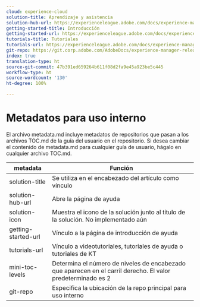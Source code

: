 ```yaml
---
cloud: experience-cloud
solution-title: Aprendizaje y asistencia
solution-hub-url: https://experienceleague.adobe.com/docs/experience-manager-cloud-service.html?lang=es
getting-started-title: Introducción
getting-started-url: https://experienceleague.adobe.com/docs/experience-manager-cloud-service/overview/home.html?lang=es
tutorials-title: Tutoriales
tutorials-url: https://experienceleague.adobe.com/docs/experience-manager-learn/cloud-service/overview.html?lang=es
git-repo: https://git.corp.adobe.com/AdobeDocs/experience-manager-release-information.es-ES
index: true
translation-type: ht
source-git-commit: 47b391ed659264b611f08d2fa9e45a923be5c445
workflow-type: ht
source-wordcount: '130'
ht-degree: 100%

---
```



# Metadatos para uso interno

El archivo metadata.md incluye metadatos de repositorios que pasan a los archivos TOC.md de la guía del usuario en el repositorio. Si desea cambiar el contenido de metadata.md para cualquier guía de usuario, hágalo en cualquier archivo TOC.md.

| metadata | Función |
|--- |--- |
| solution-title | Se utiliza en el encabezado del artículo como vínculo |
| solution-hub-url | Abre la página de ayuda |
| solution-icon | Muestra el icono de la solución junto al título de la solución. No implementado aún |
| getting-started-url | Vínculo a la página de introducción de ayuda |
| tutorials-url | Vínculo a videotutoriales, tutoriales de ayuda o tutoriales de KT |
| mini-toc-levels | Determina el número de niveles de encabezado que aparecen en el carril derecho. El valor predeterminado es 2 |
| git-repo | Especifica la ubicación de la repo principal para uso interno |
